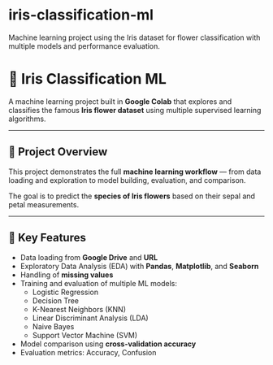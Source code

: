 # iris-classification-ml
Machine learning project using the Iris dataset for flower classification with multiple models and performance evaluation.
# 🌸 Iris Classification ML

A machine learning project built in **Google Colab** that explores and classifies the famous **Iris flower dataset** using multiple supervised learning algorithms.

---

## 📘 Project Overview

This project demonstrates the full **machine learning workflow** — from data loading and exploration to model building, evaluation, and comparison.

The goal is to predict the **species of Iris flowers** based on their sepal and petal measurements.

---

## 🧠 Key Features

- Data loading from **Google Drive** and **URL**
- Exploratory Data Analysis (EDA) with **Pandas**, **Matplotlib**, and **Seaborn**
- Handling of **missing values**
- Training and evaluation of multiple ML models:
  - Logistic Regression  
  - Decision Tree  
  - K-Nearest Neighbors (KNN)  
  - Linear Discriminant Analysis (LDA)  
  - Naive Bayes  
  - Support Vector Machine (SVM)
- Model comparison using **cross-validation accuracy**
- Evaluation metrics: Accuracy, Confusion
